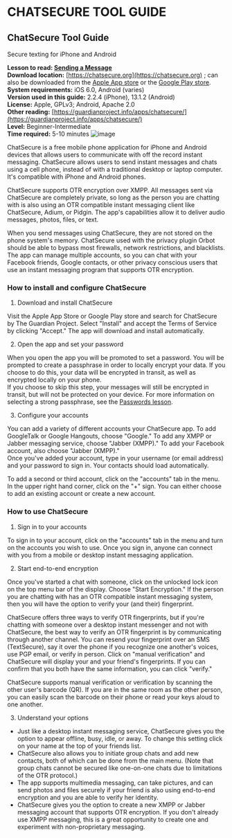 [Title]: # ()
[Order]: # (0)

# CHATSECURE TOOL GUIDE

## ChatSecure Tool Guide  
Secure texting for iPhone and Android

**Lesson to read: [Sending a Message](umbrella://lesson/sending-a-message)**  
**Download location:** [https://chatsecure.org](https://chatsecure.org) ; can also be downloaded from the [Apple App store](https://itunes.apple.com/us/app/chatsecure/id464200063) or the [Google Play store](https://play.google.com/store/apps/details?id=info.guardianproject.otr.app.im).  
**System requirements:** iOS 6.0, Android (varies)  
**Version used in this guide:** 2.2.4 (iPhone), 13.1.2 (Android)  
**License:** Apple, GPLv3; Android, Apache 2.0  
**Other reading:** [https://guardianproject.info/apps/chatsecure/](https://guardianproject.info/apps/chatsecure/)  
**Level:** Beginner-Intermediate  
**Time required:** 5-10 minutes
![image](tool_chatsecure.png)

ChatSecure is a free mobile phone application for iPhone and Android devices that allows users to communicate with off the record instant messaging. ChatSecure allows users to send instant messages and chats using a cell phone, instead of with a traditional desktop or laptop computer. It's compatible with iPhone and Android phones.

ChatSecure supports OTR  encryption  over XMPP. All messages sent via ChatSecure are completely private, so long as the person you are chatting with is also using an OTR compatible instant messaging client like ChatSecure, Adium, or Pidgin. The app's capabilities allow it to deliver audio messages, photos, files, or text.

When you send messages using ChatSecure, they are not stored on the phone system's memory. ChatSecure used with the privacy plugin Orbot should be able to bypass most firewalls, network restrictions, and blacklists. The app can manage multiple accounts, so you can chat with your Facebook friends, Google contacts, or other privacy conscious users that use an instant messaging program that supports OTR encryption.

### How to install and configure ChatSecure

1. Download and install ChatSecure

Visit the Apple App Store or Google Play store and search for ChatSecure by The Guardian Project. Select "Install" and accept the Terms of Service by clicking "Accept." The app will download and install automatically.

2. Open the app and set your password

When you open the app you will be promoted to set a password. You will be prompted to create a passphrase  in order to locally encrypt your data. If you choose to do this, your data will be encrypted in transit, as well as encrypted locally on your phone.  
If you choose to skip this step, your messages will still be encrypted in transit, but will not be protected on your device. For more information on selecting a strong passphrase, see the [Passwords lesson](umbrella://lesson/passwords).

3. Configure your accounts

You can add a variety of different accounts your ChatSecure app. To add GoogleTalk or Google Hangouts, choose "Google." To add any XMPP or Jabber messaging service, choose "Jabber (XMPP)." To add your Facebook account, also choose "Jabber (XMPP)."  
Once you've added your account, type in your username (or email address) and your password to sign in. Your contacts should load automatically.

To add a second or third account, click on the "accounts" tab in the menu. In the upper right hand corner, click on the "+" sign. You can either choose to add an existing account or create a new account.

### How to use ChatSecure

1. Sign in to your accounts

To sign in to your account, click on the "accounts" tab in the menu and turn on the accounts you wish to use. Once you sign in, anyone can connect with you from a mobile or desktop instant messaging application.

2. Start end-to-end encryption

Once you've started a chat with someone, click on the unlocked lock icon on the top menu bar of the display. Choose "Start Encryption." If the person you are chatting with has an OTR compatible instant messaging system, then you will have the option to verify your (and their) fingerprint.

ChatSecure offers three ways to verify OTR fingerprints, but if you're chatting with someone over a desktop instant messenger and not with ChatSecure, the best way to verify an OTR fingerprint is by communicating through another channel. You can resend your fingerprint over an SMS (TextSecure), say it over the phone if you recognize one another's voices, use PGP email, or verify in person. Click on "manual verification" and ChatSecure will display your and your friend's fingerprints. If you can confirm that you both have the same information, you can click "verify."

ChatSecure supports manual verification or verification by scanning the other user's barcode (QR). If you are in the same room as the other person, you can easily scan the barcode on their phone or read your keys aloud to one another.

3. Understand your options

- Just like a desktop instant messaging service, ChatSecure gives you the option to appear offline, busy, idle, or away. To change this setting click on your name at the top of your friends list.  
- ChatSecure also allows you to initiate group chats and add new contacts, both of which can be done from the main menu. (Note that group chats cannot be secured like one-on-one chats due to limitations of the OTR protocol.)  
- The app supports multimedia messaging, can take pictures, and can send photos and files securely if your friend is also using end-to-end encryption and you are able to verify her identity.  
- ChatSecure gives you the option to create a new XMPP or Jabber messaging account that supports OTR encryption. If you don't already use XMPP messaging, this is a great opportunity to create one and experiment with non-proprietary messaging.
